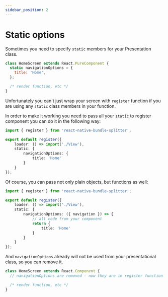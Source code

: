 ```yaml
---
sidebar_position: 2
---
```


# Static options

Sometimes you need to specify `static` members for your Presentation class.

```javascript
class HomeScreen extends React.PureComponent {
  static navigationOptions = {
    title: 'Home',
  };

  /* render function, etc */
}
```

Unfortunately you can't just wrap your screen with `register` function if you are using any `static` class members in your function.

In order to make it working you need to pass all your `static` to register component you can do it in the following way:

```ts
import { register } from 'react-native-bundle-splitter';

export default register({ 
    loader: () => import('./View'), 
    static: { 
        navigationOptions: { 
            title: 'Home' 
        } 
    } 
});
```

Of course, you can pass not only plain objects, but functions as well:

```ts
import { register } from 'react-native-bundle-splitter';

export default register({ 
    loader: () => import('./View'), 
    static: { 
        navigationOptions: ({ navigation }) => { 
            // all code from your component
            return {
                title: 'Home' 
            }
        } 
    } 
});
```

And `navigationOptions` already will not be used from your presentational class, so you can remove it.

```ts
class HomeScreen extends React.Component {
  // navigationOptions are removed - now they are in register function

  /* render function, etc */
}
```

